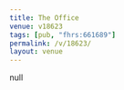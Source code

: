 ```yaml
---
title: The Office
venue: v18623
tags: [pub, "fhrs:661689"]
permalink: /v/18623/
layout: venue
---
```

null